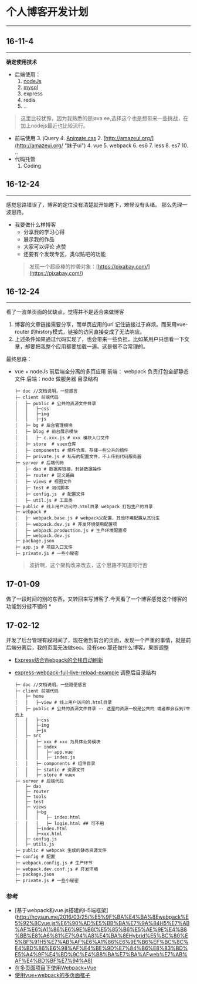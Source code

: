 # 个人博客开发计划
***

## 16-11-4
---------
**确定使用技术**
- 后端使用：
  1. [nodeJs](http://nodejs.cn/)
  2. [mysql](http://www.mysql.com/)
  3. express
  4. redis
  5. ..
> 这里比较犹豫，因为我熟悉的是java ee,选择这个也是想带来一些挑战，在加上nodejs最近也比较流行。

- 前端使用
  3. jQuery
  4. [Animate.css](http://daneden.github.io/animate.css/)
  2. [http://amazeui.org/](http://amazeui.org/ "妹子ui")
  4. vue
  5. webpack
  6. es6
  7. less
  8. es7
  10. ..
- 代码托管
    1. Coding

## 16-12-24
----
感觉思路错误了，博客的定位没有清楚就开始瞎下，难怪没有头绪。
那么先理一波思路。
* 我要做什么样博客
    - 分享我的学习心得
    - 展示我的作品
    - 大家可以评论 点赞
    - 还要有个发现专区，类似贴吧的功能
    > 发现一个超级棒的抄袭对象：[https://pixabay.com/](https://pixabay.com/)

## 16-12-24
---
看了一波单页面的优缺点，觉得并不是适合来做博客
1. 博客的文章链接需要分享，而单页应用的url 记住链接过于麻烦。而采用vue-router 的history模式，链接的访问直接变成了无法响应。
2. 上述条件如果通过代码实现了，也会带来一些负担，比如某用户只想看一下文章，却要把我整个应用都要加载一遍。这是很不合常理的。

最终思路：
- vue + nodeJs 前后端全分离的多页应用
    前端： webpack 负责打包全部静态文件
    后端：node 做服务器
目录结构

    ```
    ├─ doc //文档说明，一些感言
    ├─ client 前端代码
    │   ├─ public # 公共的资源文件目录
    │   │   ├─css
    │   │   ├─img
    │   │   ├─js
    │   ├─ bg # 后台管理模块
    │   ├─ blog # 前台展示模块
    │   │   ├─ c.xxx.js # xxx 模块入口文件
    │   ├─ store  # vuex仓库
    │   ├─ components # 组件仓库，存储一些公共的组件
    │   ├─ private.js # 私有的配置文件，不上传到代码服务器
    ├─ server # 后端代码
    │   ├─ dao # 数据库链接，封装数据操作
    │   ├─ router # 定义路由
    │   ├─ views # 视图文件
    │   ├─ test # 测试脚本
    │   ├─ config.js  # 配置文件
    │   ├─ util.js # 工具类
    ├─ public # 线上用户访问的.html目录 webpack 打包生产的目录
    ├─ webpack #
    │   ├─ webpack.base.js # webpack父配置，其他环境配置从其衍生
    │   ├─ webpack.dev.js # 开发环境使用配置项
    │   ├─ webpack.production.js # 生产环境配置项
    │   ├─ webpack.dev.js
    ├─ package.json
    ├─ app.js # 项目入口文件
    ├─ private.js # 一些小秘密

    ```

    > 波折啊，这个架构改来改去，这个思路不知道可行否

## 17-01-09
做了一段时间的别的东西，又转回来写博客了.今天看了一个博客感觉这个博客的功能划分挺不错的
    *

## 17-02-12
开发了后台管理有段时间了，现在做到前台的页面，发现一个严重的事情，就是前后端分离后，我的页面无法做seo。没有seo 那还做什么博客。果断调整
- [Express结合Webpack的全栈自动刷新](https://segmentfault.com/a/1190000004505747?_ea=656247)
- [express-webpack-full-live-reload-example](https://github.com/kenanpengyou/express-webpack-full-live-reload-example)
调整后目录结构

    ```
    ├─ doc //文档说明，一些随便感言
    ├─ client 前端代码
    │   ├─ home
    │   │   ├─view # 线上用户访问的.html目录
    │   ├─ public # 公共的资源文件目录 -- 这里的资源一般是公共的 或者都会存到7牛云上
    │   │   ├─css
    │   │   ├─img
    │   │   ├─js
    │   ├─ src
    │   │   ├─ xxx # xxx 为具体业务模块
    │   │   ├─ index
    │   │   │   ├─ app.vue
    │   │   │   ├─ index.js
    │   │   ├─ components # 组件目录
    │   │   ├─ static # 资源文件
    │   │   ├─ store # vuex
    ├─ server # 后端代码
    │   ├─ dao
    │   ├─ router
    │   ├─ tools
    │   ├─ test
    │   ├─ views
    │   │   ├─bg
    │   │   │   ├─ index.html
    │   │   │   ├─ login.html ## 可不用
    │   │   ├─index.html
    │   │   ├─xxx.html
    │   ├─ config.js
    │   ├─ utils.js
    ├─ public # webpcak 生成的静态资源文件
    ├─ config # 配置
    ├─ webpack.config.js # 生产环节
    ├─ webpack.dev.conf.js # 开发环境
    ├─ package.json
    ├─ private.js # 一些小秘密

    ```

### 参考
- [基于webpack和vue.js搭建的H5端框架](http://hcysun.me/2016/03/25/%E5%9F%BA%E4%BA%8Ewebpack%E5%92%8Cvue.js%E6%90%AD%E5%BB%BA%E7%9A%84H5%E7%AB%AF%E6%A1%86%E6%9E%B6(%E5%85%B6%E5%AE%9E%E4%B8%BB%E8%A6%81%E7%94%A8%E4%BA%8EHybrid%E5%BC%80%E5%8F%91H5%E7%AB%AF%E6%A1%86%E6%9E%B6%EF%BC%8C%E4%BD%86%E6%98%AF%E4%BE%9D%E7%84%B6%E8%83%BD%E5%A4%9F%E4%BD%9C%E4%B8%BA%E7%BA%AFweb%E7%AB%AF%E4%BD%BF%E7%94%A8)
- [在多页面项目下使用Webpack+Vue](http://cnu4.github.io/2016/03/21/Webpack-Vue-MultiplePage/)
- [使用vue+webpack的多页面框子](http://blog.csdn.net/ychyssss/article/details/52494785)

###

